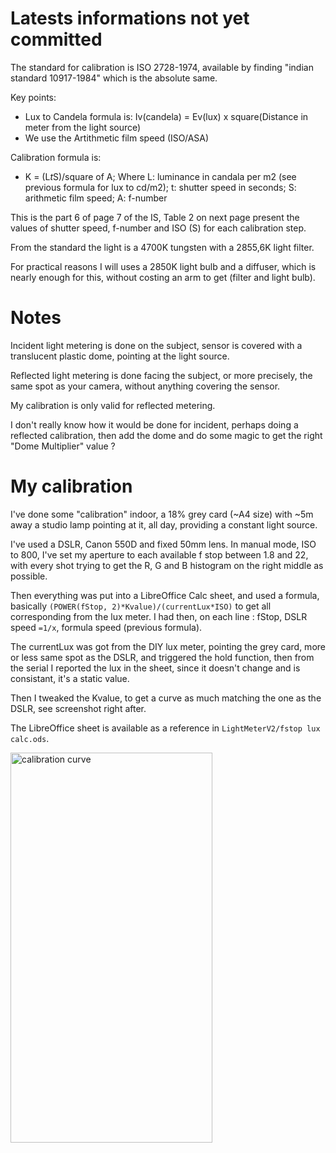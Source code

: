 # Latests informations not yet committed

The standard for calibration is ISO 2728-1974, available by finding "indian standard 10917-1984" which is the absolute same.

Key points:
- Lux to Candela formula is: Iv(candela) = Ev(lux) x square(Distance in meter from the light source)
- We use the Artithmetic film speed (ISO/ASA)

Calibration formula is:
- K = (L*t*S)/square of A; Where L: luminance in candala per m2 (see previous formula for lux to cd/m2); t: shutter speed in seconds; S: arithmetic film speed; A: f-number

This is the part 6 of page 7 of the IS, Table 2 on next page present the values of shutter speed, f-number and ISO (S) for each calibration step.

From the standard the light is a 4700K tungsten with a 2855,6K light filter.

For practical reasons I will uses a 2850K light bulb and a diffuser, which is nearly enough for this, without costing an arm to get (filter and light bulb).

# Notes

Incident light metering is done on the subject, sensor is covered with a translucent plastic dome, pointing at the light source.

Reflected light metering is done facing the subject, or more precisely, the same spot as your camera, without anything covering the sensor.

My calibration is only valid for reflected metering.

I don't really know how it would be done for incident, perhaps doing a reflected calibration, then add the dome and do some magic to get the right "Dome Multiplier" value ?

# My calibration

I've done some "calibration" indoor, a 18% grey card (~A4 size) with ~5m away a studio lamp pointing at it, all day, providing a constant light source.

I've used a DSLR, Canon 550D and fixed 50mm lens. In manual mode, ISO to 800, I've set my aperture to each available f stop between 1.8 and 22, with every shot trying to get the R, G and B histogram on the right middle as possible.

Then everything was put into a LibreOffice Calc sheet, and used a formula, basically ```(POWER(fStop, 2)*Kvalue)/(currentLux*ISO)``` to get all corresponding from the lux meter. I had then, on each line : fStop, DSLR speed ```=1/x```, formula speed (previous formula).

The currentLux was got from the DIY lux meter, pointing the grey card, more or less same spot as the DSLR, and triggered the hold function, then from the serial I reported the lux in the sheet, since it doesn't change and is consistant, it's a static value.

Then I tweaked the Kvalue, to get a curve as much matching the one as the DSLR, see screenshot right after.

The LibreOffice sheet is available as a reference in ```LightMeterV2/fstop lux calc.ods```.

<img src="https://raw.githubusercontent.com/rhaamo/Teensy-light-meter/master/pics/calibration_curve.png" alt="calibration curve" width="80%" height="40%">
